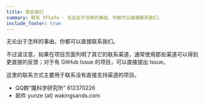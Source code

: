 ```yaml
---
title: 联系我们
summary: 联系 FFCafe - 无论出于怎样的事由，你都可以直接联系我们。
include_footer: true
---
```


无论出于怎样的事由，你都可以直接联系我们。

不过请注意，如果在项目页面列明了其它的联系渠道，通常使用那些渠道可以得到更直接的反馈；对于有 GitHub Issue 的项目，可以直接提出 Issue。

这里的联系方式主要用于联系没有直接支持渠道的项目。

* QQ群“魔科学研究所” 612370226
* 邮件 yunze (at) wakingsands.com
